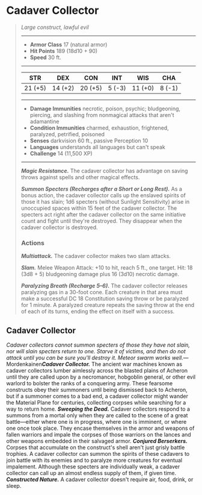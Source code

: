 # Cadaver Collector
>*Large construct, lawful evil*
>___
>- **Armor Class** 17 (natural armor)
>- **Hit Points** 189 (18d10 + 90)
>- **Speed** 30 ft.
>___
>|STR|DEX|CON|INT|WIS|CHA|
>|:---:|:---:|:---:|:---:|:---:|:---:|
>|21 (+5)|14 (+2)|20 (+5)|5 (-3)|11 (+0)|8 (-1)|
>___
>- **Damage Immunities** necrotic, poison, psychic; bludgeoning, piercing, and slashing from nonmagical attacks that aren't adamantine
>- **Condition Immunities** charmed, exhaustion, frightened, paralyzed, petrified, poisoned
>- **Senses** darkvision 60 ft., passive Perception 10
>- **Languages** understands all languages but can't speak
>- **Challenge** 14 (11,500 XP)
>___
>***Magic Resistance.*** The cadaver collector has advantage on saving throws against spells and other magical effects.  
>
>***Summon Specters (Recharges after a Short or Long Rest).*** As a bonus action, the cadaver collector calls up the enslaved spirits of those it has slain; 1d6 specters (without Sunlight Sensitivity) arise in unoccupied spaces within 15 feet of the cadaver collector. The specters act right after the cadaver collector on the same initiative count and fight until they're destroyed. They disappear when the cadaver collector is destroyed.  
>
>### Actions
>***Multiattack.*** The cadaver collector makes two slam attacks.  
>
>***Slam.*** Melee Weapon Attack: +10 to hit, reach 5 ft., one target. Hit: 18 (3d8 + 5) bludgeoning damage plus 16 (3d10) necrotic damage.  
>
>***Paralyzing Breath (Recharge 5–6).*** The cadaver collector releases paralyzing gas in a 30-foot cone. Each creature in that area must make a successful DC 18 Constitution saving throw or be paralyzed for 1 minute. A paralyzed creature repeats the saving throw at the end of each of its turns, ending the effect on itself with a success.
## Cadaver Collector
*Cadaver collectors cannot summon specters of those they have not slain, nor will slain specters return to one. Starve it of victims, and then do not attack until you can be sure you'll destroy it. Meteor swarm works well.*— Mordenkainen***Cadaver Collector.*** The ancient war machines known as cadaver collectors lumber aimlessly across the blasted plains of Acheron until they are called upon by a necromancer, hobgoblin general, or other evil warlord to bolster the ranks of a conquering army. These fearsome constructs obey their summoners until being dismissed back to Acheron, but if a summoner comes to a bad end, a cadaver collector might wander the Material Plane for centuries, collecting corpses while searching for a way to return home.
***Sweeping the Dead.*** Cadaver collectors respond to a summons from a mortal only when they are called to the scene of a great battle—either where one is in progress, where one is imminent, or where one once took place. They encase themselves in the armor and weapons of fallen warriors and impale the corpses of those warriors on the lances and other weapons embedded in their salvaged armor.
***Conjured Berserkers.*** Corpses that accumulate on the construct's shell aren't just grisly battle trophies. A cadaver collector can summon the spirits of these cadavers to join battle with its enemies and to paralyze more creatures for eventual impalement. Although these specters are individually weak, a cadaver collector can call up an almost endless supply of them, if given time.
***Constructed Nature.*** A cadaver collector doesn't require air, food, drink, or sleep.